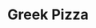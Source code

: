 ---
menu_item_image_url: "/images/pizza-3.jpg"
title: "Greek Pizza"
menu_item_price: "$20.00"
menu_item_content: "A small river named Duden flows by their place and supplies"
type: "menu_price"
---